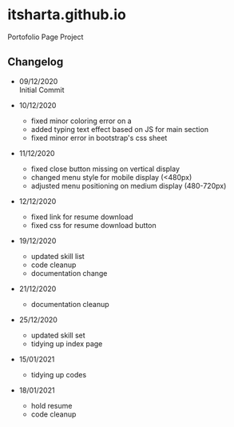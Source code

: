 # itsharta.github.io
Portofolio Page Project

## Changelog

- 09/12/2020  
Initial Commit
  
- 10/12/2020  
  - fixed minor coloring error on a
  - added typing text effect based on JS for main section
  - fixed minor error in bootstrap's css sheet
  
- 11/12/2020
  - fixed close button missing on vertical display
  - changed menu style for mobile display (<480px)
  - adjusted menu positioning on medium display (480-720px)
  
- 12/12/2020
  - fixed link for resume download
  - fixed css for resume download button
  
- 19/12/2020
  - updated skill list
  - code cleanup
  - documentation change
- 21/12/2020
  - documentation cleanup
- 25/12/2020
  - updated skill set
  - tidying up index page
- 15/01/2021
  - tidying up codes
- 18/01/2021
  - hold resume
  - code cleanup
